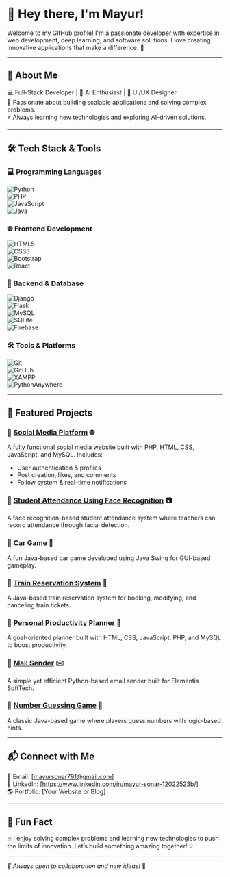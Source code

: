 # 👋 Hey there, I'm Mayur!

Welcome to my GitHub profile! I'm a passionate developer with expertise in web development, deep learning, and software solutions. I love creating innovative applications that make a difference. 🚀

---

## 🚀 About Me

💻 Full-Stack Developer | 🤖 AI Enthusiast | 🎨 UI/UX Designer  
📍 Passionate about building scalable applications and solving complex problems.  
⚡ Always learning new technologies and exploring AI-driven solutions.

---

## 🛠️ Tech Stack & Tools

### 💻 Programming Languages
![Python](https://img.shields.io/badge/-Python-3776AB?style=flat&logo=python&logoColor=white)  
![PHP](https://img.shields.io/badge/-PHP-777BB4?style=flat&logo=php&logoColor=white)  
![JavaScript](https://img.shields.io/badge/-JavaScript-F7DF1E?style=flat&logo=javascript&logoColor=black)  
![Java](https://img.shields.io/badge/-Java-007396?style=flat&logo=java&logoColor=white)  

### 🌐 Frontend Development
![HTML5](https://img.shields.io/badge/-HTML5-E34F26?style=flat&logo=html5&logoColor=white)  
![CSS3](https://img.shields.io/badge/-CSS3-1572B6?style=flat&logo=css3&logoColor=white)  
![Bootstrap](https://img.shields.io/badge/-Bootstrap-563D7C?style=flat&logo=bootstrap&logoColor=white)  
![React](https://img.shields.io/badge/-React-61DAFB?style=flat&logo=react&logoColor=black)  

### 🔧 Backend & Database
![Django](https://img.shields.io/badge/-Django-092E20?style=flat&logo=django&logoColor=white)  
![Flask](https://img.shields.io/badge/-Flask-000000?style=flat&logo=flask&logoColor=white)  
![MySQL](https://img.shields.io/badge/-MySQL-4479A1?style=flat&logo=mysql&logoColor=white)  
![SQLite](https://img.shields.io/badge/-SQLite-003B57?style=flat&logo=sqlite&logoColor=white)  
![Firebase](https://img.shields.io/badge/-Firebase-FFCA28?style=flat&logo=firebase&logoColor=black)

### 🛠️ Tools & Platforms
![Git](https://img.shields.io/badge/-Git-F05032?style=flat&logo=git&logoColor=white)  
![GitHub](https://img.shields.io/badge/-GitHub-181717?style=flat&logo=github&logoColor=white)  
![XAMPP](https://img.shields.io/badge/-XAMPP-FB7A24?style=flat&logo=xampp&logoColor=white)  
![PythonAnywhere](https://img.shields.io/badge/-PythonAnywhere-blue?style=flat&logo=python)  

---

## 🌟 Featured Projects

### 🔹 [Social Media Platform](https://github.com/yourusername/Social_media) 🌐
A fully functional social media website built with PHP, HTML, CSS, JavaScript, and MySQL. Includes:
- User authentication & profiles
- Post creation, likes, and comments
- Follow system & real-time notifications

### 🔹 [Student Attendance Using Face Recognition](https://github.com/yourusername/StudentAttendanceUsingFacerecognition) 📷
A face recognition-based student attendance system where teachers can record attendance through facial detection.

### 🔹 [Car Game](https://github.com/yourusername/CarGame) 🚗
A fun Java-based car game developed using Java Swing for GUI-based gameplay.

### 🔹 [Train Reservation System](https://github.com/yourusername/TrainReservation) 🚆
A Java-based train reservation system for booking, modifying, and canceling train tickets.

### 🔹 [Personal Productivity Planner](https://github.com/yourusername/Personal-Productivity-Planner) 📅
A goal-oriented planner built with HTML, CSS, JavaScript, PHP, and MySQL to boost productivity.

### 🔹 [Mail Sender](https://github.com/yourusername/Mail_Sender) ✉️
A simple yet efficient Python-based email sender built for Elementis SoftTech.

### 🔹 [Number Guessing Game](https://github.com/yourusername/Number_Guessing_Game) 🎲
A classic Java-based game where players guess numbers with logic-based hints.

---

## 📬 Connect with Me

📧 Email: [mayursonar791@gmail.com]  
💼 LinkedIn: [https://www.linkedin.com/in/mayur-sonar-12022523b/]  
🌎 Portfolio: [Your Website or Blog]  

---

## 🎉 Fun Fact

🔥 I enjoy solving complex problems and learning new technologies to push the limits of innovation. Let’s build something amazing together! 💡

---

_🚀 Always open to collaboration and new ideas!_ 🤝
